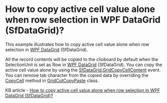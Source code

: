 # How to copy active cell value alone when row selection in WPF DataGrid (SfDataGrid)?

This example illustrates how to copy active cell value alone when row selection in [WPF DataGrid](https://www.syncfusion.com/wpf-ui-controls/datagrid) (SfDataGrid).

All the record contents will be copied to the clioboard by default when the SelectionUnit is set as Row in [WPF DataGrid](https://www.syncfusion.com/wpf-ui-controls/datagrid) (SfDataGrid). You can copy the active cell value alone by using the [SfDataGrid.GridCopyCellContent](http://help.syncfusion.com/cr/cref_files/wpf/Syncfusion.SfGrid.WPF~Syncfusion.UI.Xaml.Grid.SfDataGrid~CopyGridCellContent_EV.html) event. You can remove tab character from the copied data by overriding the [CopyCell](http://help.syncfusion.com/cr/cref_files/wpf/Syncfusion.SfGrid.WPF~Syncfusion.UI.Xaml.Grid.GridCutCopyPaste~CopyCell.html) method in [GridCutCopyPaste](http://help.syncfusion.com/cr/cref_files/wpf/Syncfusion.SfGrid.WPF~Syncfusion.UI.Xaml.Grid.GridCutCopyPaste.html) class.

KB article - [How to copy active cell value alone when row selection in WPF DataGrid (SfDataGrid)?](https://www.syncfusion.com/kb/9913/how-to-copy-active-cell-value-alone-when-row-selection-in-wpf-datagrid-sfdatagrid)
